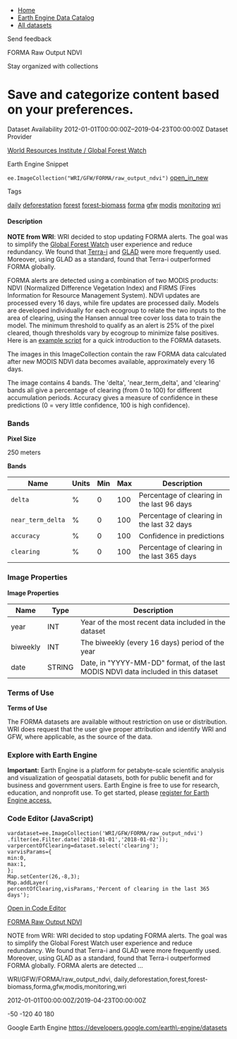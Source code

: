 



* [Home](https://developers.google.com/)
* [Earth Engine Data Catalog](https://developers.google.com/earth-engine/datasets)
* [All datasets](https://developers.google.com/earth-engine/datasets/catalog)





 
 
 Send feedback
 
 

FORMA Raw Output NDVI


 
 Stay organized with collections
 

 
 Save and categorize content based on your preferences.
=======================================================================================================================








Dataset Availability
2012\-01\-01T00:00:00Z–2019\-04\-23T00:00:00Z
Dataset Provider


[World Resources Institute / Global Forest Watch](https://www.globalforestwatch.org/)



Earth Engine Snippet


`ee.ImageCollection("WRI/GFW/FORMA/raw_output_ndvi")` 
[open\_in\_new](https://code.earthengine.google.com/?scriptPath=Examples:Datasets/WRI/WRI_GFW_FORMA_raw_output_ndvi)





Tags


[daily](/earth-engine/datasets/tags/daily)
[deforestation](/earth-engine/datasets/tags/deforestation)
[forest](/earth-engine/datasets/tags/forest)
[forest\-biomass](/earth-engine/datasets/tags/forest-biomass)
[forma](/earth-engine/datasets/tags/forma)
[gfw](/earth-engine/datasets/tags/gfw)
[modis](/earth-engine/datasets/tags/modis)
[monitoring](/earth-engine/datasets/tags/monitoring)
[wri](/earth-engine/datasets/tags/wri)








#### Description



**NOTE from WRI**: WRI decided to stop updating FORMA alerts. The goal was
to simplify the [Global Forest Watch](https://www.globalforestwatch.org)
user experience and reduce redundancy.
We found that [Terra\-i](http://www.terra-i.org/terra-i.html) and
[GLAD](https://glad-forest-alert.appspot.com/) were more frequently used.
Moreover, using GLAD as a standard, found that Terra\-i outperformed
FORMA globally.


FORMA alerts are detected using a combination of two MODIS
products: NDVI (Normalized Difference Vegetation Index) and FIRMS
(Fires Information for Resource Management System). NDVI updates are
processed every 16 days, while fire updates are processed daily. Models
are developed individually for each ecogroup to relate the two inputs to
the area of clearing, using the Hansen annual tree cover loss data to train
the model. The minimum threshold to qualify as an alert is 25% of the pixel
cleared, though thresholds vary by ecogroup to minimize false positives.
Here is an [example script](https://code.earthengine.google.com/f29b1e4360f3fc36847bd789ceeb20f6)
for a quick introduction to the FORMA datasets.


The images in this ImageCollection contain the raw FORMA data calculated after new
MODIS NDVI data becomes available, approximately every 16 days.


The image contains 4 bands. The 'delta', 'near\_term\_delta', and 'clearing' bands
all give a percentage of clearing (from 0 to 100\) for different accumulation periods.
Accuracy gives a measure of confidence in these predictions
(0 \= very little confidence, 100 is high confidence).





### Bands



**Pixel Size**
  
250 meters



**Bands**




| Name | Units | Min | Max | Description |
| --- | --- | --- | --- | --- |
| `delta` | % | 0 | 100 | Percentage of clearing in the last 96 days |
| `near_term_delta` | % | 0 | 100 | Percentage of clearing in the last 32 days |
| `accuracy` | % | 0 | 100 | Confidence in predictions |
| `clearing` | % | 0 | 100 | Percentage of clearing in the last 365 days |




### Image Properties


**Image Properties**




| Name | Type | Description |
| --- | --- | --- |
| year | INT | Year of the most recent data included in the dataset |
| biweekly | INT | The biweekly (every 16 days) period of the year |
| date | STRING | Date, in "YYYY\-MM\-DD" format, of the last MODIS NDVI data included in this dataset |




### Terms of Use


**Terms of Use**


The FORMA datasets are available without restriction
on use or distribution. WRI does request that the
user give proper attribution and identify WRI and GFW, where applicable,
as the source of the data.




### Explore with Earth Engine


**Important:** 
 Earth Engine is a platform for petabyte\-scale scientific analysis and visualization of
 geospatial datasets, both for public benefit and for business and government users.
 Earth Engine is free to use for research, education, and nonprofit use. To get started, please
 [register for Earth Engine access.](https://console.cloud.google.com/earth-engine)



### Code Editor (JavaScript)



```
vardataset=ee.ImageCollection('WRI/GFW/FORMA/raw_output_ndvi')
.filter(ee.Filter.date('2018-01-01','2018-01-02'));
varpercentOfClearing=dataset.select('clearing');
varvisParams={
min:0,
max:1,
};
Map.setCenter(26,-8,3);
Map.addLayer(
percentOfClearing,visParams,'Percent of clearing in the last 365 days');
```



[Open in Code Editor](https://code.earthengine.google.com/?scriptPath=Examples:Datasets/WRI/WRI_GFW_FORMA_raw_output_ndvi)


[FORMA Raw Output NDVI](/earth-engine/datasets/catalog/WRI_GFW_FORMA_raw_output_ndvi)

NOTE from WRI: WRI decided to stop updating FORMA alerts. The goal was to simplify the Global Forest Watch user experience and reduce redundancy. We found that Terra\-i and GLAD were more frequently used. Moreover, using GLAD as a standard, found that Terra\-i outperformed FORMA globally. FORMA alerts are detected …

 WRI/GFW/FORMA/raw\_output\_ndvi,
 daily,deforestation,forest,forest\-biomass,forma,gfw,modis,monitoring,wri

2012\-01\-01T00:00:00Z/2019\-04\-23T00:00:00Z



 \-50 \-120 40 180
 



Google Earth Engine
https://developers.google.com/earth\-engine/datasets








